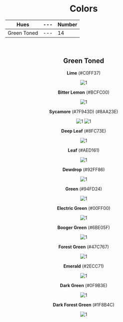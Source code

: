 <div align=center>

# Colors

Hues | --- | Number
--- | --- | ---
Green Toned | --- | 14

<br>

## Green Toned

**Lime** (#C0FF37) 

![1](https://fakeimg.pl/130x130/C0FF37/?text=%20) 

**Bitter Lemon** (#BCFC00)

![1](https://fakeimg.pl/130x130/BCFC00/?text=%20)

**Sycamore** (#7F943D) (#8AA23E)

![1](https://fakeimg.pl/130x130/7F943D/?text=%20) ![1](https://fakeimg.pl/130x130/8AA23E/?text=%20)

**Deep Leaf** (#8FC73E)

![1](https://fakeimg.pl/130x130/8FC73E/?text=%20)

**Leaf** (#AED161)

![1](https://fakeimg.pl/130x130/AED161/?text=%20)

**Dewdrop** (#92FF86)

![1](https://fakeimg.pl/130x130/92FF86/?text=%20) 

**Green** (#94FD24) <!-- Oblivion's Color -->

![1](https://fakeimg.pl/130x130/94FD24/?text=%20)

**Electric Green** (#00FF00) 

![1](https://fakeimg.pl/130x130/00FF00/?text=%20)

**Booger Green** (#6BE05F)

![1](https://fakeimg.pl/130x130/6BE05F/?text=%20)

**Forest Green** (#47C767) 

![1](https://fakeimg.pl/130x130/47C767/?text=%20) 

**Emerald** (#2ECC71)

![1](https://fakeimg.pl/130x130/2ECC71/?text=%20)

**Dark Green** (#0F9B3E) 

![1](https://fakeimg.pl/130x130/0F9B3E/?text=%20)

**Dark Forest Green** (#1F8B4C)

![1](https://fakeimg.pl/130x130/1F8B4C/?text=%20)

</div>
